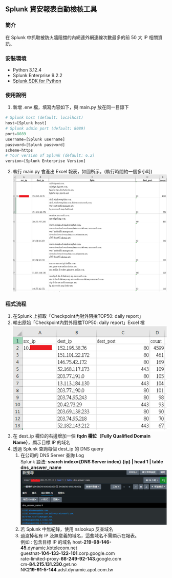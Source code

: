 ## Splunk 資安報表自動檢核工具
### 簡介
在 Splunk 中抓取被防火牆阻擋的內網連外網連線次數最多的前 50 大 IP 相關資訊。

### 安裝環境
- Python 3.12.4
- Splunk Enterprise 9.2.2
- [Splunk SDK for Python](https://pypi.org/project/splunk-sdk/)
### 使用說明
1. 新增 .env 檔，填寫內容如下，與 main.py 放在同一目錄下
```python
# Splunk host (default: localhost)
host=[Splunk host]
# Splunk admin port (default: 8089)
port=8089
username=[Splunk username]
password=[Splunk password]
scheme=https
# Your version of Splunk (default: 6.2)
version=[Splunk Enterprise Version]
```
2. 執行 main.py 會產出 Excel 報表，如圖所示。(執行時間約一個多小時)
![report.png](/img/report.png)

### 程式流程
1. 在Splunk 上抓取「Checkpoint內對外阻擋TOP50: daily report」
2. 輸出原始「Checkpoint內對外阻擋TOP50: daily report」Excel 檔 
![origin_report.png](/img/origin_report.png)
3. 在 dest_ip 欄位的右邊增加一個 **fqdn 欄位（Fully Qualified Domain Name）**，顯示目標 IP 的域名
4. 透過 Splunk 查詢每個 dest_ip 的 DNS query
   1. 在公司的 DNS Server 查詢 Log <br>
      Splunk 語法: **search index={DNS Server index} {ip} | head 1 | table dns_answer_name** <br>
      ![splunk.png](/img/splunk.png)
   2. 若 Splunk 中無紀錄，使用 nslookup 反查域名
   3. 過濾掉私有 IP 及無意義的域名，這些域名不需顯示在報表。 <br>
      例如 : 包含目標 IP 的域名
      host-**219-68-146-45**.dynamic.kbtelecom.net <br>
	  guestnat-**104-133-122-101**.corp.google.com <br>
      rate-limited-proxy-**66-249-92-143**.google.com <br>
      cm-**84.215.131.230**.get.no <br>
      NK**219-91-5-144**.adsl.dynamic.apol.com.tw <br>